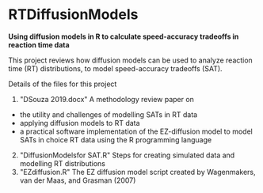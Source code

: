 # RTDiffusionModels
<b> Using diffusion models in R to calculate speed-accuracy tradeoffs in reaction time data </b> 

This project reviews how diffusion models can be used to analyze reaction time (RT) distributions, to model speed-accuracy tradeoffs (SAT).

Details of the files for this project

1. "DSouza 2019.docx" A methodology review paper on 
- the utility and challenges of modelling SATs in RT data
- applying diffusion models to RT data
- a practical software implementation of the EZ-diffusion model to model SATs in choice RT data using the R programming language

2. "DiffusionModelsfor SAT.R" Steps for creating simulated data and modelling RT distributions
3. "EZdiffusion.R" The EZ diffusion model script created by Wagenmakers, van der Maas, and Grasman (2007)
